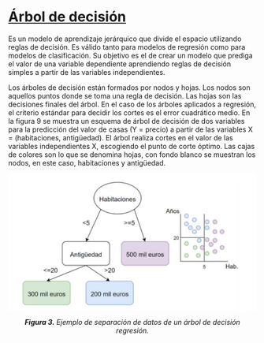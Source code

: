 # <u>Árbol de decisión </u>

Es un modelo de aprendizaje jerárquico que divide el espacio utilizando reglas de decisión. Es válido tanto para modelos de regresión como para
modelos de clasificación.
Su objetivo es el de crear un modelo que prediga el valor de una variable dependiente aprendiendo reglas de decisión simples a partir de las variables
independientes.

Los árboles de decisión están formados por nodos y hojas. Los nodos son aquellos puntos donde se toma una regla de decisión. Las hojas son las decisiones
finales del árbol. En el caso de los árboles aplicados a regresión, el criterio estándar para decidir los cortes es el error cuadrático medio.
En la figura 9 se muestra un esquema de árbol de decisión de dos variables para la predicción del valor de casas (Y = precio) a partir de las variables X =
(habitaciones, antigüedad). El árbol realiza cortes en el valor de las variables independientes X, escogiendo el punto de corte óptimo. Las cajas de colores son lo
que se denomina hojas, con fondo blanco se muestran los nodos, en este caso, habitaciones y antigüedad.


<div style="text-align: center;">
  <img src="images/Figura_3.png" alt="alt text" style="display: block; margin: 0 auto;">
  <p><em> <strong>Figura 3.</strong> Ejemplo de separación de datos de un árbol de decisión regresión.</em></p>
</div>
